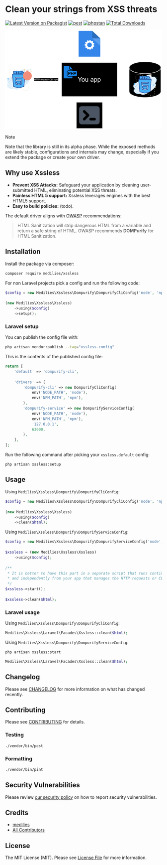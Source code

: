 # Clean your strings from XSS threats

[![Latest Version on Packagist](https://img.shields.io/packagist/v/medilies/xssless.svg?style=flat-square)](https://packagist.org/packages/medilies/xssless)
[![pest](https://img.shields.io/github/actions/workflow/status/medilies/xssless/run-tests.yml?branch=main&label=tests&style=flat-square)](https://github.com/medilies/xssless/actions?query=workflow%3Arun-tests+branch%3Amain)
[![phpstan](https://img.shields.io/github/actions/workflow/status/medilies/xssless/fix-php-code-style-issues.yml?branch=main&label=phpstan&style=flat-square)](https://github.com/medilies/xssless/actions?query=workflow%3A"Fix+PHP+code+style+issues"+branch%3Amain)
[![Total Downloads](https://img.shields.io/packagist/dt/medilies/xssless.svg?style=flat-square)](https://packagist.org/packages/medilies/xssless)

![workflow](./workflow.png)

> [!NOTE]
> Note that the library is still in its alpha phase. While the exposed methods are likely stable, configurations and internals may change, especially if you extend the package or create your own driver.

## Why use Xssless

- **Prevent XSS Attacks:** Safeguard your application by cleaning user-submitted HTML, eliminating potential XSS threats.
- **Painless HTML 5 support:** Xssless leverages engines with the best HTML5 support.
- **Easy to build policies:** (todo).

The default driver aligns with [OWASP](https://cheatsheetseries.owasp.org/cheatsheets/Cross_Site_Scripting_Prevention_Cheat_Sheet.html#html-sanitization) recommendations:

> HTML Sanitization will strip dangerous HTML from a variable and return a safe string of HTML. OWASP recommends **DOMPurify** for HTML Sanitization.

## Installation

Install the package via composer:

```bash
composer require medilies/xssless
```

For non Laravel projects pick a config and run the following code:

```php
$config = new Medilies\Xssless\Dompurify\DompurifyCliConfig('node', 'npm');

(new Medilies\Xssless\Xssless)
    ->using($config)
    ->setup();
```

### Laravel setup

You can publish the config file with:

```bash
php artisan vendor:publish --tag="xssless-config"
```

This is the contents of the published config file:

```php
return [
    'default' => 'dompurify-cli',

    'drivers' => [
        'dompurify-cli' => new DompurifyCliConfig(
            env('NODE_PATH', 'node'),
            env('NPM_PATH', 'npm'),
        ),
        'dompurify-service' => new DompurifyServiceConfig(
            env('NODE_PATH', 'node'),
            env('NPM_PATH', 'npm'),
            '127.0.0.1',
            63000,
        ),
    ],
];
```

Run the following command after picking your `xssless.default` config:

```shell
php artisan xssless:setup
```

## Usage

Using `Medilies\Xssless\Dompurify\DompurifyCliConfig`:

```php
$config = new Medilies\Xssless\Dompurify\DompurifyCliConfig('node', 'npm');

(new Medilies\Xssless\Xssless)
    ->using($config)
    ->clean($html);
```

Using `Medilies\Xssless\Dompurify\DompurifyServiceConfig`:

```php
$config = new Medilies\Xssless\Dompurify\DompurifyServiceConfig('node', 'npm', '127.0.0.1', 63000);

$xssless = (new Medilies\Xssless\Xssless)
    ->using($config);

/**
 * It is better to have this part in a separate script that runs continuously
 * and independently from your app that manages the HTTP requests or CLI input
 */
$xssless->start();

$xssless->clean($html);
```

### Laravel usage

Using `Medilies\Xssless\Dompurify\DompurifyCliConfig`:

```php
Medilies\Xssless\Laravel\Facades\Xssless::clean($html);
```

Using `Medilies\Xssless\Dompurify\DompurifyServiceConfig`:

```shell
php artisan xssless:start
```

```php
Medilies\Xssless\Laravel\Facades\Xssless::clean($html);
```

## Changelog

Please see [CHANGELOG](CHANGELOG.md) for more information on what has changed recently.

## Contributing

Please see [CONTRIBUTING](CONTRIBUTING.md) for details.

### Testing

```bash
./vendor/bin/pest
```

### Formatting

```bash
./vendor/bin/pint
```

## Security Vulnerabilities

Please review [our security policy](../../security/policy) on how to report security vulnerabilities.

## Credits

- [medilies](https://github.com/medilies)
- [All Contributors](../../contributors)

## License

The MIT License (MIT). Please see [License File](LICENSE.md) for more information.
